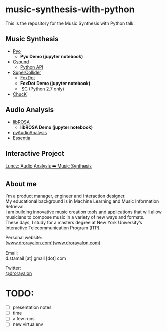 # music-synthesis-with-python
This is the repository for the Music Synthesis with Python talk.

## Music Synthesis
- [Pyo](ajaxsoundstudio.com/software/pyo/)
  - **Pyo Demo (jupyter notebook)**
- [Csound](http://www.csounds.com/)
  - [Python API](https://github.com/fggp/ctcsound)
- [SuperCollider](http://supercollider.github.io/)
  - [FoxDot](http://foxdot.org/)
  - **FoxDot Demo (jupyter notebook)**
  -  [SC](https://pypi.python.org/pypi/SC  ) (Python 2.7 only)
- [ChucK](http://chuck.cs.princeton.edu/)

## Audio Analysis
- [libROSA](https://librosa.github.io/librosa/)
  - **libROSA Demo (jupyter notebook)**
- [pyAudioAnalysis](https://github.com/tyiannak/pyAudioAnalysis)
- [Essentia](http://essentia.upf.edu/documentation/)

## Interactive Project
[Luncz: Audio Analysis ➡️ Music Synthesis](https://www.youtube.com/watch?v=tDfZ33jsTyk)

## About me
I'm a product manager, engineer and interaction designer.  
My educational background is in Machine Learning and Music Information Retrieval.  
I am building innovative music creation tools and applications that will allow musicians to compose music in a variety of new ways and formats.  
These days, I study for a masters degree at New York University’s Interactive Telecommunication Program (ITP).

Personal website:  
[www.drorayalon.com](www.drorayalon.com)  

Email:  
d.stamail [at] gmail [dot] com


Twitter:  
 [@drorayalon](www.twitter.com/drorayalon)


# TODO:
- [ ]  presentation notes
- [ ]  time
- [ ]  a few runs
- [ ]  new virtualenv
